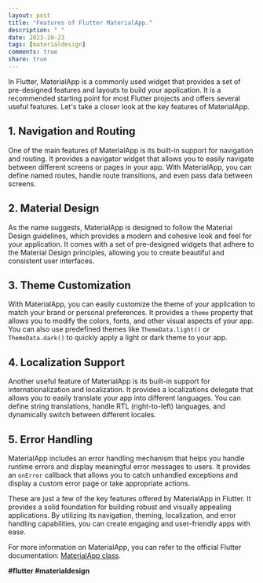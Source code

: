 ```yaml
---
layout: post
title: "Features of Flutter MaterialApp."
description: " "
date: 2023-10-23
tags: [materialdesign]
comments: true
share: true
---
```


In Flutter, MaterialApp is a commonly used widget that provides a set of pre-designed features and layouts to build your application. It is a recommended starting point for most Flutter projects and offers several useful features. Let's take a closer look at the key features of MaterialApp.

## 1. Navigation and Routing

One of the main features of MaterialApp is its built-in support for navigation and routing. It provides a navigator widget that allows you to easily navigate between different screens or pages in your app. With MaterialApp, you can define named routes, handle route transitions, and even pass data between screens.

## 2. Material Design

As the name suggests, MaterialApp is designed to follow the Material Design guidelines, which provides a modern and cohesive look and feel for your application. It comes with a set of pre-designed widgets that adhere to the Material Design principles, allowing you to create beautiful and consistent user interfaces.

## 3. Theme Customization

With MaterialApp, you can easily customize the theme of your application to match your brand or personal preferences. It provides a `theme` property that allows you to modify the colors, fonts, and other visual aspects of your app. You can also use predefined themes like `ThemeData.light()` or `ThemeData.dark()` to quickly apply a light or dark theme to your app.

## 4. Localization Support

Another useful feature of MaterialApp is its built-in support for internationalization and localization. It provides a localizations delegate that allows you to easily translate your app into different languages. You can define string translations, handle RTL (right-to-left) languages, and dynamically switch between different locales.

## 5. Error Handling

MaterialApp includes an error handling mechanism that helps you handle runtime errors and display meaningful error messages to users. It provides an `onError` callback that allows you to catch unhandled exceptions and display a custom error page or take appropriate actions.

These are just a few of the key features offered by MaterialApp in Flutter. It provides a solid foundation for building robust and visually appealing applications. By utilizing its navigation, theming, localization, and error handling capabilities, you can create engaging and user-friendly apps with ease.

For more information on MaterialApp, you can refer to the official Flutter documentation: [MaterialApp class](https://api.flutter.dev/flutter/material/MaterialApp-class.html).

**#flutter #materialdesign**